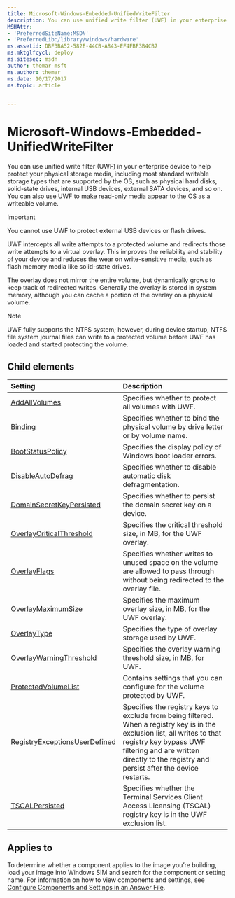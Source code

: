 ```yaml
---
title: Microsoft-Windows-Embedded-UnifiedWriteFilter
description: You can use unified write filter (UWF) in your enterprise device to help protect your physical storage media, including most standard writable storage types that are supported by the OS, such as physical hard disks, solid-state drives, internal USB devices, external SATA devices, and so on. You can also use UWF to make read-only media appear to the OS as a writeable volume.Important  You cannot use UWF to protect external USB devices or flash drives.� UWF intercepts all write attempts to a protected volume and redirects those write attempts to a virtual overlay. This improves the reliability and stability of your device and reduces the wear on write-sensitive media, such as flash memory media like solid-state drives.The overlay does not mirror the entire volume, but dynamically grows to keep track of redirected writes. Generally the overlay is stored in system memory, although you can cache a portion of the overlay on a physical volume.Note � UWF fully supports the NTFS system; however, during device startup, NTFS file system journal files can write to a protected volume before UWF has loaded and started protecting the volume. .
MSHAttr:
- 'PreferredSiteName:MSDN'
- 'PreferredLib:/library/windows/hardware'
ms.assetid: DBF3BA52-582E-44CB-A843-EF4FBF3B4CB7
ms.mktglfcycl: deploy
ms.sitesec: msdn
author: themar-msft
ms.author: themar
ms.date: 10/17/2017
ms.topic: article


---
```

# Microsoft-Windows-Embedded-UnifiedWriteFilter

You can use unified write filter (UWF) in your enterprise device to help protect your physical storage media, including most standard writable storage types that are supported by the OS, such as physical hard disks, solid-state drives, internal USB devices, external SATA devices, and so on. You can also use UWF to make read-only media appear to the OS as a writeable volume.

> [!Important]
> You cannot use UWF to protect external USB devices or flash drives.

UWF intercepts all write attempts to a protected volume and redirects those write attempts to a virtual overlay. This improves the reliability and stability of your device and reduces the wear on write-sensitive media, such as flash memory media like solid-state drives.

The overlay does not mirror the entire volume, but dynamically grows to keep track of redirected writes. Generally the overlay is stored in system memory, although you can cache a portion of the overlay on a physical volume.

> [!Note]
> UWF fully supports the NTFS system; however, during device startup, NTFS file system journal files can write to a protected volume before UWF has loaded and started protecting the volume.

## Child elements

| Setting                 | Description                                                                           |
|:------------------------|:--------------------------------------------------------------------------------------|
| [AddAllVolumes](microsoft-windows-embedded-unifiedwritefilter-addallvolumes.md) | Specifies whether to protect all volumes with UWF. |
| [Binding](microsoft-windows-embedded-unifiedwritefilter-binding.md) | Specifies whether to bind the physical volume by drive letter or by volume name. |
| [BootStatusPolicy](microsoft-windows-embedded-unifiedwritefilter-bootstatuspolicy.md) | Specifies the display policy of Windows boot loader errors. |
| [DisableAutoDefrag](microsoft-windows-embedded-unifiedwritefilter-disableautodefrag.md) | Specifies whether to disable automatic disk defragmentation. |
| [DomainSecretKeyPersisted](microsoft-windows-embedded-unifiedwritefilter-domainsecretkeypersisted.md) | Specifies whether to persist the domain secret key on a device. |
| [OverlayCriticalThreshold](microsoft-windows-embedded-unifiedwritefilter-overlaycriticalthreshold.md) | Specifies the critical threshold size, in MB, for the UWF overlay. |
| [OverlayFlags](microsoft-windows-embedded-unifiedwritefilter-overlayflags.md) | Specifies whether writes to unused space on the volume are allowed to pass through without being redirected to the overlay file. |
| [OverlayMaximumSize](microsoft-windows-embedded-unifiedwritefilter-overlaymaximumsize.md) | Specifies the maximum overlay size, in MB, for the UWF overlay. |
| [OverlayType](microsoft-windows-embedded-unifiedwritefilter-overlaytype.md) | Specifies the type of overlay storage used by UWF. |
| [OverlayWarningThreshold](microsoft-windows-embedded-unifiedwritefilter-overlaywarningthreshold.md) | Specifies the overlay warning threshold size, in MB, for UWF. |
| [ProtectedVolumeList](microsoft-windows-embedded-unifiedwritefilter-protectedvolumelist.md) | Contains settings that you can configure for the volume protected by UWF. |
| [RegistryExceptionsUserDefined](microsoft-windows-embedded-unifiedwritefilter-registryexceptionsuserdefined.md) | Specifies the registry keys to exclude from being filtered. When a registry key is in the exclusion list, all writes to that registry key bypass UWF filtering and are written directly to the registry and persist after the device restarts. |
| [TSCALPersisted](microsoft-windows-embedded-unifiedwritefilter-tscalpersisted.md) | Specifies whether the Terminal Services Client Access Licensing (TSCAL) registry key is in the UWF exclusion list. |

## Applies to

To determine whether a component applies to the image you’re building, load your image into Windows SIM and search for the component or setting name. For information on how to view components and settings, see [Configure Components and Settings in an Answer File](https://docs.microsoft.com/en-us/windows-hardware/customize/desktop/wsim/configure-components-and-settings-in-an-answer-file).
